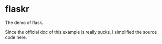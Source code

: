 flaskr
===

The demo of flask.

Since the official doc of this example is really sucks, I simplified the source code here.

